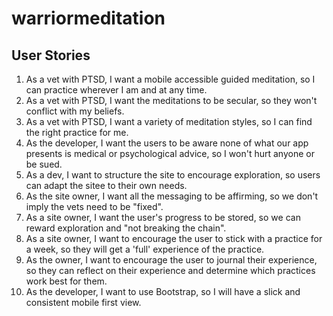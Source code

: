 # warriormeditation

## User Stories
1. As a vet with PTSD, I want a mobile accessible guided meditation, so I can practice wherever I am and at any time.
2. As a vet with PTSD, I want the meditations to be secular, so they won't conflict with my beliefs.
3. As a vet with PTSD, I want a variety of meditation styles, so I can find the right practice for me.
4. As the developer, I want the users to be aware none of what our app presents is medical or psychological advice, so I won't hurt anyone or be sued.
5. As a dev, I want to structure the site to encourage exploration, so users can adapt the sitee to their own needs.
6. As the site owner, I want all the messaging to be affirming, so we don't imply the vets need to be "fixed".
7. As a site owner, I want the user's progress to be stored, so we can reward exploration and "not breaking the chain".
8. As a site owner, I want to encourage the user to stick with a practice for a week, so they will get a 'full' experience of the practice.
9. As the owner, I want to encourage the user to journal their experience, so they can reflect on their experience and determine which practices work best for them.
10. As the developer, I want to use Bootstrap, so I will have a slick and consistent mobile first view.
